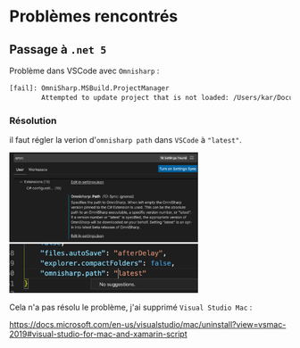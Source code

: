 # Problèmes rencontrés

## Passage à `.net 5`

Problème dans VSCode avec `Omnisharp` :

```bash
[fail]: OmniSharp.MSBuild.ProjectManager
        Attempted to update project that is not loaded: /Users/kar/Documents/programmation/dotnet/DatingApp/API/API.csproj
```

### Résolution

il faut régler la verion d'`omnisharp path` dans `VSCode` à `"latest"`.

<img src="assets/Screenshot 2020-11-03 at 12.52.39.png" alt="Screenshot 2020-11-03 at 12.52.39" style="zoom:33%;" />

<img src="assets/Screenshot 2020-11-03 at 12.52.56.png" alt="Screenshot 2020-11-03 at 12.52.56" style="zoom:33%;" />

Cela n'a pas résolu le problème, j'ai supprimé `Visual Studio Mac` :

https://docs.microsoft.com/en-us/visualstudio/mac/uninstall?view=vsmac-2019#visual-studio-for-mac-and-xamarin-script